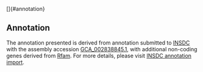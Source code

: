 []{#annotation}

Annotation
----------

The annotation presented is derived from annotation submitted to
[INSDC](http://www.insdc.org) with the assembly accession
[GCA\_002838845.1](http://www.ebi.ac.uk/ena/data/view/GCA_002838845.1),
with additional non-coding genes derived from
[Rfam](http://rfam.xfam.org/). For more details, please visit [INSDC
annotation
import](http://ensemblgenomes.org/info/data/insdc_annotation).
